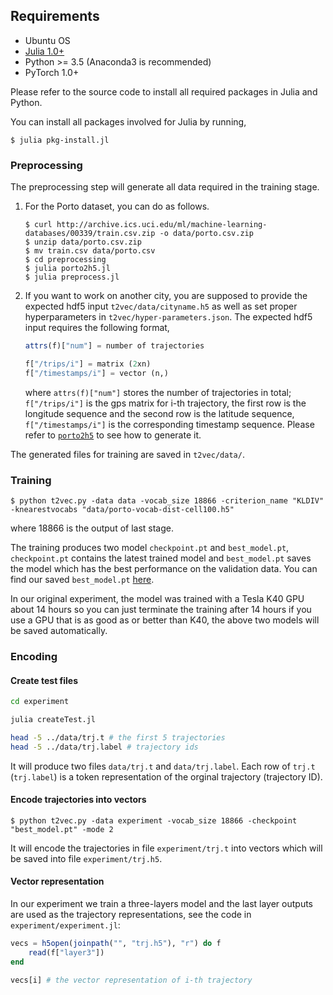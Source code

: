 ## Requirements

* Ubuntu OS
* [Julia 1.0+](https://julialang.org/downloads/)
* Python >= 3.5 (Anaconda3 is recommended)
* PyTorch 1.0+

Please refer to the source code to install all required packages in Julia and Python.

You can install all packages involved for Julia by running,

```shell
$ julia pkg-install.jl
```


### Preprocessing

The preprocessing step will generate all data required in the training stage.

1. For the Porto dataset, you can do as follows.
    ```shell
    $ curl http://archive.ics.uci.edu/ml/machine-learning-databases/00339/train.csv.zip -o data/porto.csv.zip
    $ unzip data/porto.csv.zip
    $ mv train.csv data/porto.csv
    $ cd preprocessing
    $ julia porto2h5.jl
    $ julia preprocess.jl
    ```

2. If you want to work on another city, you are supposed to provide the expected hdf5 input `t2vec/data/cityname.h5` as well as set proper hyperparameters in `t2vec/hyper-parameters.json`. The expected hdf5 input requires the following format,

   ```julia
   attrs(f)["num"] = number of trajectories

   f["/trips/i"] = matrix (2xn)
   f["/timestamps/i"] = vector (n,)
   ```

   where `attrs(f)["num"]` stores the number of trajectories in total; `f["/trips/i"]` is the gps matrix for i-th trajectory, the first row is the longitude sequence and the second row is the latitude sequence, `f["/timestamps/i"]` is the corresponding timestamp sequence. Please refer to [`porto2h5`](https://github.com/boathit/t2vec/blob/master/preprocessing/utils.jl#L12) to see how to generate it.



The generated files for training are saved in `t2vec/data/`.

### Training

```shell
$ python t2vec.py -data data -vocab_size 18866 -criterion_name "KLDIV" -knearestvocabs "data/porto-vocab-dist-cell100.h5"
```

where 18866 is the output of last stage.

The training produces two model `checkpoint.pt` and `best_model.pt`, `checkpoint.pt` contains the latest trained model and `best_model.pt` saves the model which has the best performance on the validation data. You can find our saved `best_model.pt` [here]().

In our original experiment, the model was trained with a Tesla K40 GPU about 14 hours so you can just terminate the training after 14 hours if you use a GPU that is as good as or better than K40, the above two models will be saved automatically.


### Encoding

#### Create test files

```bash
cd experiment

julia createTest.jl

head -5 ../data/trj.t # the first 5 trajectories
head -5 ../data/trj.label # trajectory ids
```

It will produce two files `data/trj.t` and `data/trj.label`. Each row of `trj.t` (`trj.label`) is a token representation of the orginal trajectory (trajectory ID).

#### Encode trajectories into vectors

```shell
$ python t2vec.py -data experiment -vocab_size 18866 -checkpoint "best_model.pt" -mode 2
```

It will encode the trajectories in file `experiment/trj.t` into vectors which will be saved into file `experiment/trj.h5`.

#### Vector representation

In our experiment we train a three-layers model and the last layer outputs are used as the trajectory representations, see the code in `experiment/experiment.jl`:

```julia
vecs = h5open(joinpath("", "trj.h5"), "r") do f
    read(f["layer3"])
end

vecs[i] # the vector representation of i-th trajectory
```
